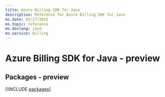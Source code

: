 ```yaml
---
title: Azure Billing SDK for Java
description: Reference for Azure Billing SDK for Java
ms.date: 05/27/2025
ms.topic: reference
ms.devlang: java
ms.service: billing
---
```

# Azure Billing SDK for Java - preview
## Packages - preview
[!INCLUDE [packages](billing-index.md)]